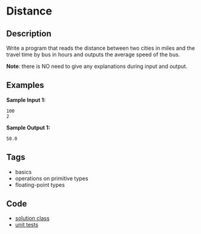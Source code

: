 # Distance

## Description
Write a program that reads the distance between two cities in miles and the travel time by bus in hours and outputs the average speed of the bus.

**Note**: there is NO need to give any explanations during input and output.

## Examples
**Sample Input 1:**
```console
100
2
```

**Sample Output 1:**
```console
50.0
```

## Tags
- basics
- operations on primitive types
- floating-point types

## Code
- [solution class](./src/main/java/Distance.java)
- [unit tests](./src/test/java/SomeParamTest.java)